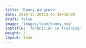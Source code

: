 ```yaml
---
title: 'Danny Wingrove'
date: 2018-12-20T13:44:30+10:00
draft: false
image: 'images/team/danny.svg'
jobtitle: 'Technician in Training'
weight: 3
layout: team
---
```


